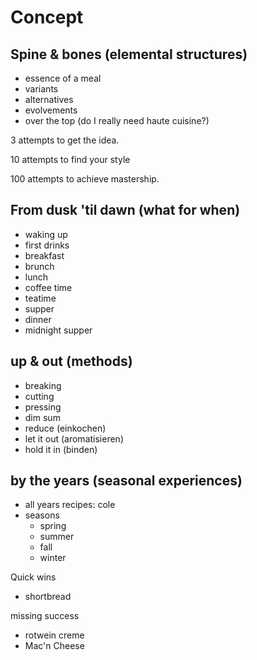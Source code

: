 # Concept



## Spine & bones (elemental structures)

- essence of a meal
- variants
- alternatives
- evolvements
- over the top (do I really need haute cuisine?)



3 attempts to get the idea.

10 attempts to find your style

100 attempts to achieve mastership.



## From dusk 'til dawn (what for when)

- waking up
- first drinks
- breakfast
- brunch
- lunch
- coffee time
- teatime
- supper
- dinner
- midnight supper

## up & out (methods)

- breaking
- cutting
- pressing
- dim sum
- reduce (einkochen)
- let it out (aromatisieren)
- hold it in (binden)

## by the years (seasonal experiences)

- all years recipes: cole
- seasons
  - spring
  - summer
  - fall
  - winter



Quick wins

- shortbread



missing success

- rotwein creme
- Mac'n Cheese